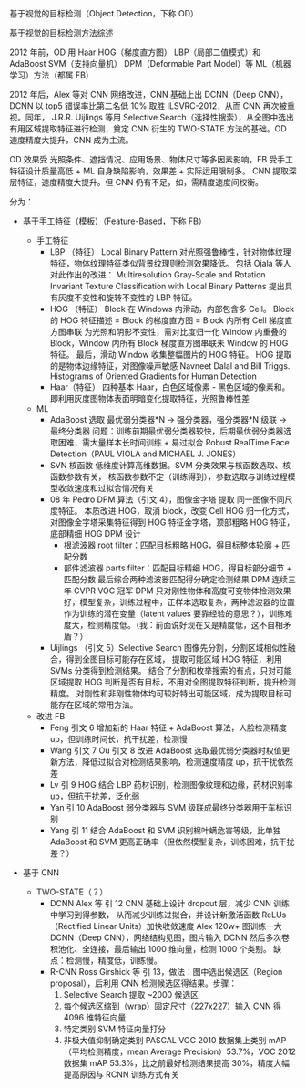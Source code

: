 基于视觉的目标检测（Object Detection，下称 OD）

基于视觉的目标检测方法综述

2012 年前，OD 用 Haar HOG（梯度直方图） LBP（局部二值模式）和
AdaBoost SVM（支持向量机） DPM（Deformable Part Model）等 ML（机器学习）方法（都属 FB）

2012 年后，Alex 等对 CNN 网络改进，CNN 基础上出 DCNN（Deep CNN），DCNN 以 top5 错误率比第二名低 10% 取胜 ILSVRC-2012，从而 CNN 再次被重视。同年， J.R.R. Uijlings 等用 Selective Search（选择性搜索），从全图中选出有用区域提取特征进行检测，奠定 CNN 衍生的 TWO-STATE 方法的基础。OD 速度精度大提升，CNN 成为主流。

OD 效果受 光照条件、遮挡情况、应用场景、物体尺寸等多因素影响，FB 受手工特征设计质量高低 + ML 自身缺陷影响，效果差 + 实际运用限制多。
CNN 提取深层特征，速度精度大提升。但 CNN 仍有不足，如，需精度速度间权衡。

分为：

-   基于手工特征（模板）（Feature-Based，下称 FB）

    -   手工特征
        -   LBP （特征） Local Binary Pattern
            对光照强鲁棒性，针对物体纹理特征，物体纹理特征类似背景纹理则检测效果降低。
            包括 Ojala 等人对此作出的改进：
            Multiresolution Gray-Scale and Rotation Invariant Texture Classification with Local Binary Patterns
            提出具有灰度不变性和旋转不变性的 LBP 特征。
        -   HOG （特征）
            Block 在 Windows 内滑动，内部包含多 Cell。
            Block 的 HOG 特征描述 = Block 的梯度直方图 = Block 内所有 Cell 梯度直方图串联
            为光照和阴影不变性，需对比度归一化 Window 内重叠的 Block，Window 内所有 Block 梯度直方图串联未 Window 的 HOG 特征。
            最后，滑动 Window 收集整幅图片的 HOG 特征。
            HOG 提取的是物体边缘特征，对图像噪声敏感
            Navneet Dalal and Bill Triggs. Histograms of Oriented Gradients for Human Detection
        -   Haar（特征）
            四种基本 Haar，白色区域像素 - 黑色区域的像素和。即利用灰度图物体表面明暗变化提取特征，光照鲁棒性差
    -   ML
        -   AdaBoost
            选取 最优弱分类器\*N -> 强分类器，强分类器\*N 级联 -> 最终分类器
            问题：训练前期最优弱分类器较快，后期最优弱分类器选取困难，需大量样本长时间训练 + 易过拟合
            Robust RealTime Face Detection（PAUL VIOLA and MICHAEL J. JONES）
        -   SVN 核函数 低维度计算高维数据。SVM 分类效果与核函数选取、核函数参数有关，
            核函数参数不定（训练得到），参数选取与训练过程模型收敛速度和过拟合情况有关
        -   08 年 Pedro DPM 算法（引文 4），图像金字塔 提取 同一图像不同尺度特征。
            本质改进 HOG，取消 block，改变 Cell HOG 归一化方式，
            对图像金字塔采集特征得到 HOG 特征金字塔，顶部粗略 HOG 特征，底部精细 HOG
            DPM 设计
            -   根滤波器 root filter：匹配目标粗略 HOG，得目标整体轮廓 + 匹配分数
            -   部件滤波器 parts filter：匹配目标精细 HOG，得目标部分细节 + 匹配分数
                最后综合两种滤波器匹配得分确定检测结果
                DPM 连续三年 CVPR VOC 冠军
                DPM 只对刚性物体和高度可变物体检测效果好，模型复杂，训练过程中，正样本选取复杂，两种滤波器的位置作为训练的潜在变量（latent values 要靠经验的意思？），训练难度大，检测精度低。（我：前面说好现在又是精度低，这不自相矛盾？）
        -   Uijlings （引文 5）Selective Search
            图像先分割，分割区域相似性融合，得到全图目标可能存在区域，
            提取可能区域 HOG 特征，利用 SVMs 分类得到检测结果。
            结合了分割和枚举搜索的有点，只对可能区域提取 HOG 判断是否有目标，不用对全图提取特征判断，提升检测精度。
            对刚性和非刚性物体均可较好特出可能区域，成为提取目标可能存在区域的常用方法。
    -   改进 FB
        -   Feng 引文 6 增加新的 Haar 特征 + AdaBoost 算法，人脸检测精度 up，但训练时间长，抗干扰差，检测慢
        -   Wang 引文 7 Ou 引文 8 改进 AdaBoost 选取最优弱分类器时权值更新方法，降低过拟合对检测结果影响，检测速度精度 up，抗干扰依然差
        -   Lv 引 9 HOG 结合 LBP 药材识别，检测图像纹理和边缘，药材识别率 up，但抗干扰差，泛化弱
        -   Yan 引 10 AdaBoost 弱分类器与 SVM 级联成最终分类器用于车标识别
        -   Yang 引 11 结合 AdaBoost 和 SVM 识别棉叶螨危害等级，比单独 AdaBoost 和 SVM 更高正确率（但依然模型复杂，训练困难，抗干扰差？）

-   基于 CNN
    -   TWO-STATE（？）
        -   DCNN Alex 等 引 12 CNN 基础上设计 dropout 层，减少 CNN 训练中学习到得参数，
            从而减少训练过拟合，并设计新激活函数 ReLUs（Rectified Linear Units）加快收敛速度
            Alex 120w+ 图训练一大 DCNN（Deep CNN），网络结构见图，图片输入 DCNN 然后多次卷积池化、全连接，最后输出 1000 维向量，检测 1000 个类别。
            缺点：检测慢，精度低，训练慢。
        -   R-CNN Ross Girshick 等 引 13，做法：图中选出候选区（Region proposal），后利用 CNN 检测候选区得结果。步骤：
            1. Selective Search 提取 ~2000 候选区
            2. 每个候选区缩到（wrap）固定尺寸（227x227）输入 CNN 得 4096 维特征向量
            3. 特定类别 SVM 特征向量打分
            4. 非极大值抑制确定类别
            PASCAL VOC 2010 数据集上类别 mAP（平均检测精度，mean Average Precision）53.7%，VOC 2012 数据集 mAP 53.3%，比之前最好检测结果提高 30%，精度大幅提高原因与 RCNN 训练方式有关
